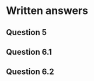<!-- Use this file for written answers -->
# Written answers
## Question 5 

## Question 6.1

## Question 6.2